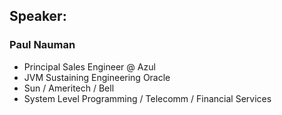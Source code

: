 ## Speaker: 

### Paul Nauman
* Principal Sales Engineer @ Azul
* JVM Sustaining Engineering Oracle
* Sun / Ameritech / Bell
* System Level Programming / Telecomm / Financial Services

